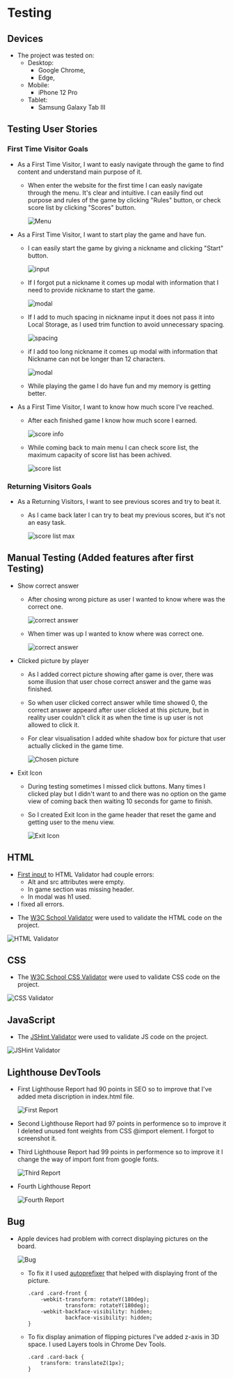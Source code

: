 # Testing

## Devices
+ The project was tested on: 
    + Desktop: 
        + Google Chrome, 
        + Edge,
    + Mobile:
        + iPhone 12 Pro
    + Tablet:
        + Samsung Galaxy Tab III

## Testing User Stories 

### First Time Visitor Goals
+ As a First Time Visitor, I want to easly navigate through the game to find content and understand main purpose of it.
    + When enter the website for the first time I can easly navigate through the menu. It's clear and intuitive. I can easily find out purpose and rules of the game by clicking "Rules" button, or check score list by clicking "Scores" button.

        ![Menu](documentation/images/menu.png)

+ As a First Time Visitor, I want to start play the game and have fun.
    + I can easily start the game by giving a nickname and clicking "Start" button. 

        ![input](documentation/images/nickname-input.png)

    + If I forgot put a nickname it comes up modal with information that I need to provide nickname to start the game. 

        ![modal](documentation/images/warning1.png)

    + If I add to much spacing in nickname input it does not pass it into Local Storage, as I used trim function to avoid unnecessary spacing.

        ![spacing](documentation/images/trim.png)

    + if I add too long nickname it comes up modal with information that Nickname can not be longer than 12 characters.

        ![modal](documentation/images/warning2.png)

    + While playing the game I do have fun and my memory is getting better.

+ As a First Time Visitor, I want to know how much score I've reached.
    + After each finished game I know how much score I earned.

        ![score info](documentation/images/gameover-score.png)

    + While coming back to main menu I can check score list, the maximum capacity of score list has been achived.

        ![score list](documentation/images/max-score-list.png)

### Returning Visitors Goals
+ As a Returning Visitors, I want to see previous scores and try to beat it.
    + As I came back later I can try to beat my previous scores, but it's not an easy task.

        ![score list max](documentation/images/max-score-list-beat.png)

## Manual Testing (Added features after first Testing)
+ Show correct answer
    + After chosing wrong picture as user I wanted to know where was the correct one.

        ![correct answer](documentation/images/correct1.png)

    + When timer was up I wanted to know where was correct one.

        ![correct answer](documentation/images/correct2.png)

+ Clicked picture by player
    + As I added correct picture showing after game is over, there was some illusion that user chose correct answer and the game was finished. 
    + So when user clicked correct answer while time showed 0, the correct answer appeard after user clicked at this picture, but in reality user couldn't click it as when the time is up user is not allowed to click it.
    + For clear visualisation I added white shadow box for picture that user actually clicked in the game time.

        ![Chosen picture](documentation/images/chosen-picture.png)

+ Exit Icon
    + During testing sometimes I missed click buttons. Many times I clicked play but I didn't want to and there was no option on the game view of coming back then waiting 10 seconds for game to finish.
    + So I created Exit Icon in the game header that reset the game and getting user to the menu view.

        ![Exit Icon](documentation/images/exit.png)



## HTML
+ [First input](documentation/images/error-html.png) to HTML Validator had couple errors:
    + Alt and src attributes were empty.
    + In game section was missing header.
    + In modal was h1 used.
+ I fixed all errors.
* The [W3C School Validator](https://validator.w3.org/) were used to validate the HTML code on the project.

![HTML Validator](documentation/images/html-validator.png)

## CSS
* The [W3C School CSS Validator](https://jigsaw.w3.org/css-validator/validator.html.en) were used to validate CSS code on the project.

![CSS Validator](documentation/images/css-validator.png)

## JavaScript
* The [JSHint Validator](https://jshint.com/) were used to validate JS code on the project.

![JSHint Validator](documentation/images/js-validator.png)

## Lighthouse DevTools
+ First Lighthouse Report had 90 points in SEO so to improve that I've added meta discription in index.html file. 

    ![First Report](documentation/images/lighthouse.png)

- Second Lighthouse Report had 97 points in performence so to improve it I deleted unused font weights from CSS @import element. I forgot to screenshot it.

+ Third Lighthouse Report had 99 points in performence so to improve it I change the way of import font from google fonts.

    ![Third Report](documentation/images/lighthouse2.png)

+ Fourth Lighthouse Report

    ![Fourth Report](documentation/images/lighthouse3.png)

## Bug
+ Apple devices had problem with correct displaying pictures on the board.

    ![Bug](documentation/images/bug.png)

    + To fix it I used [autoprefixer](https://autoprefixer.github.io/) that helped with displaying front of the picture.
        ```
        .card .card-front {
            -webkit-transform: rotateY(180deg);
                    transform: rotateY(180deg);
            -webkit-backface-visibility: hidden;
                    backface-visibility: hidden;
        }
        ```

    + To fix display animation of flipping pictures I've added z-axis in 3D space. I used Layers tools in Chrome Dev Tools.
        ```
        .card .card-back {
            transform: translateZ(1px);
        }
        ```
